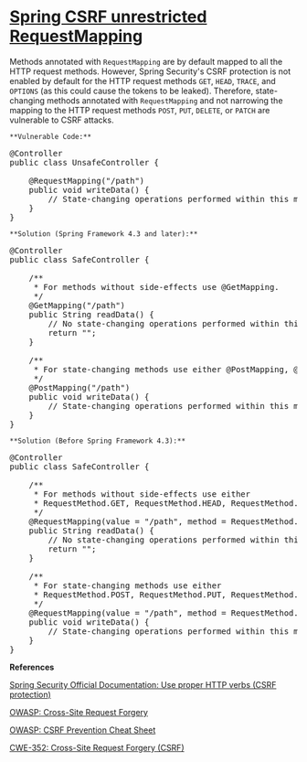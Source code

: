 # [Spring CSRF unrestricted RequestMapping](http://find-sec-bugs.github.io/bugs.htm#SPRING_CSRF_UNRESTRICTED_REQUEST_MAPPING)

Methods annotated with `RequestMapping` are by default mapped to all the HTTP request methods.
However, Spring Security's CSRF protection is not enabled by default
for the HTTP request methods `GET`, `HEAD`, `TRACE`, and `OPTIONS`
(as this could cause the tokens to be leaked).
Therefore, state-changing methods annotated with `RequestMapping` and not narrowing the mapping
to the HTTP request methods `POST`, `PUT`, `DELETE`, or `PATCH`
are vulnerable to CSRF attacks.

    **Vulnerable Code:**  

<pre>@Controller
public class UnsafeController {

    @RequestMapping("/path")
    public void writeData() {
        // State-changing operations performed within this method.
    }
}</pre>

    **Solution (Spring Framework 4.3 and later):**  

<pre>@Controller
public class SafeController {

    /**
     * For methods without side-effects use @GetMapping.
     */
    @GetMapping("/path")
    public String readData() {
        // No state-changing operations performed within this method.
        return "";
    }

    /**
     * For state-changing methods use either @PostMapping, @PutMapping, @DeleteMapping, or @PatchMapping.
     */
    @PostMapping("/path")
    public void writeData() {
        // State-changing operations performed within this method.
    }
}</pre>

    **Solution (Before Spring Framework 4.3):**  

<pre>@Controller
public class SafeController {

    /**
     * For methods without side-effects use either
     * RequestMethod.GET, RequestMethod.HEAD, RequestMethod.TRACE, or RequestMethod.OPTIONS.
     */
    @RequestMapping(value = "/path", method = RequestMethod.GET)
    public String readData() {
        // No state-changing operations performed within this method.
        return "";
    }

    /**
     * For state-changing methods use either
     * RequestMethod.POST, RequestMethod.PUT, RequestMethod.DELETE, or RequestMethod.PATCH.
     */
    @RequestMapping(value = "/path", method = RequestMethod.POST)
    public void writeData() {
        // State-changing operations performed within this method.
    }
}</pre>

**References**  

[Spring Security Official Documentation: Use proper HTTP verbs (CSRF protection)](https://docs.spring.io/spring-security/site/docs/current/reference/html/csrf.html#csrf-use-proper-verbs)  

[OWASP: Cross-Site Request Forgery](https://www.owasp.org/index.php/Cross-Site_Request_Forgery_%28CSRF%29)  

[OWASP: CSRF Prevention Cheat Sheet](https://www.owasp.org/index.php/Cross-Site_Request_Forgery_%28CSRF%29_Prevention_Cheat_Sheet)  

[CWE-352: Cross-Site Request Forgery (CSRF)](https://cwe.mitre.org/data/definitions/352.html)